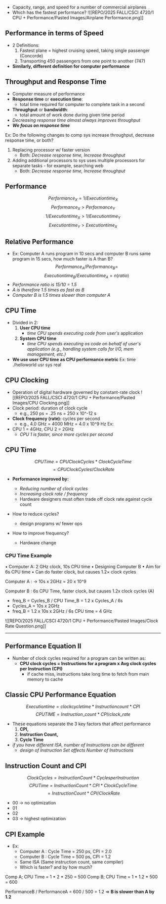 - Capacity, range, and speed for a number of commercial airplanes
- Which has the fastest performance?
![[REPO/2025 FALL/CSCI 4720/1 CPU + Performance/Pasted Images/Airplane Performance.png]]


## Performance in terms of Speed
- 2 Definitions:
	1. Fastest plane = highest cruising speed, taking single passenger (Concorde)
	2. Transporting 450 passengers from one point to another (747)
- **Similarly, different definition for computer performance**

## Throughput and Response Time
- Computer measure of performance
- **Response time** or **execution time**:
	- total time required for computer to complete task in a second
- **Throughput** or **bandwidth**:
	- total amount of work done during given time period
- *Decreasing response time almost always improves throughput*
- ***We focus on response time***

Ex: Do the following changes to comp sys increase throughput, decrease response time, or both?
1. Replacing processor w/ faster version
	- Both: *Decrease response time, Increase throughput*
2. Adding additional processors to sys uses multiple processors for separate tasks - for example, searching web
	- Both: *Decrease response time, Increase throughput*

## Performance
$$
Performance_X = 1 / Execution time_X
$$
$$
Performance_X > Performance_Y
$$
$$ 
1 / Execution time_X > 1 / Execution time_Y
$$
$$
Execution time_Y > Execution time_X 
$$

## Relative Performance
- Ex: Computer A runs program in 10 secs and computer B runs same program in 15 secs, how much faster is A than B?
$$Performance_A / Performance_B = $$
$$ Execution time_B / Execution time_A = n (ratio)$$
- *Performance ratio is 15/10 = 1.5*
- *A is therefore 1.5 times as fast as B*
- *Computer B is 1.5 times slower than computer A*

## CPU Time
- Divided in 2:
	1. **User CPU time**
		- *time CPU spends executing code from user's* application
	2. **System CPU time**
		- *time CPU spends executing os code on behalf of user's application (e.g., handling system calls for I/O, mem management, etc.)*
- **We use user CPU time as CPU performance metric**
Ex:
	time      ./helloworld
		usr
		sys
		real

## CPU Clocking
- Operation of digital hardware governed by constant-rate clock
![[REPO/2025 FALL/CSCI 4720/1 CPU + Performance/Pasted Images/CPU Clocking.png]]
- Clock period: duration of clock cycle
	- e.g., 250 ps = .25 ns = 250 x 10^-12 s
- **Clock frequency (rate):** cycles per second
	- e.g., 4.0 GHz = 4000 MHz = 4.0 x 10^9 Hz
Ex:
- CPU 1 = 4GHz, CPU 2 = 2GHz
	- *CPU 1 is faster, since more cycles per second*

## CPU Time
$$
CPU Time = CPU Clock Cycles * Clock Cycle Time
$$
$$
 = CPU Clock Cycles / Clock Rate
$$
- **Performance improved by:**
	- *Reducing number of clock cycles*
	- *Increasing clock rate / frequency*
	- Hardware designers must often trade off clock rate against cycle count

- How to reduce cycles?
	- design programs w/ fewer ops
- How to improve frequency?
	- Hardware change
### CPU Time Example
• Computer A: 2 GHz clock, 10s CPU time
• Designing Computer B
	• Aim for 6s CPU time
	• Can do faster clock, but causes 1.2× clock cycles

Computer A :
	-> 10s x 2GHz = 20 x 10^9

Computer B : 6s CPU Time, faster clock, but causes 1.2x clock cycles (A)
- freq_B = Cycles_B / CPU Time_B
	= 1.2 x Cycles_A / 6s
- Cycles_A = 10s x 2GHz
- freq_B = 1.2 x 10s x 2GHz / 6s CPU time
	= 4 GHz

![[REPO/2025 FALL/CSCI 4720/1 CPU + Performance/Pasted Images/Clock Rate Question.png]]

<hr>

## Performance Equation II
- Number of clock cycles required for a program can be written as:
	- **CPU clock cycles = Instructions for a program x Avg clock cycles per Instruction (CPI)**
		- if cache miss, instructions take long time to fetch from main memory to cache

## Classic CPU Performance Equation
$$
Execution time = clock cycle time * Instruction count * CPI
$$
$$
CPU TIME = Instruction\_count * CPI / clock\_rate
$$
- These equations separate the 3 key factors that affect performance
	1. **CPI,**
	2. **Instruction Count,**
	3. **Cycle Time**
- *if you have different ISA, number of Instructions can be different*
	- *design of Instruction Set affects Number of Instructions*

## Instruction Count and CPI
$$Clock Cycles = Instruction Count * Cycles per Instruction$$
$$CPU Time = Instruction Count * CPI * Clock Cycle Time$$
$$= Instruction Count * CPI / Clock Rate$$
- 00 -> no optimization
- 01
- 02
- 03 -> highest optimization

## CPI Example
- Ex:
	- Computer A : Cycle Time = 250 ps, CPI = 2.0
	- Computer B : Cycle Time = 500 ps, CPI = 1.2
	- Same ISA (Same instruction count, same compiler)
	- Which is faster? and by how much?

Comp A; CPU Time = 1 * 2 * 250 = 500
Comp B; CPU Time = 1 * 1.2 * 500 = 600

PerformanceB / PerformanceA = 600 / 500 = 1.2 => **B is slower than A by 1.2**

